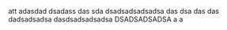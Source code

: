 att
adasdad
dsadass
das
sda
dsadsadsadsadsa
das
dsa
das
das
dadsadsadsa
dasdsadsadsadsa
DSADSADSADSA
a
a
